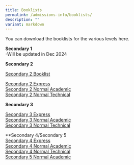 ```yaml
---
title: Booklists
permalink: /admissions-info/booklists/
description: ""
variant: markdown
---
```

You can download the booklists for the various levels here.

**Secondary 1**<br>-Will be updated in Dec 2024



**Secondary 2**<br>

[Secondary 2 Booklist](https://drive.google.com/file/d/1eSfngzxHcnfUmV6o4jKp7e2gjKq2BDsU/view?usp=drive_link)




[Secondary 2 Express](https://drive.google.com/file/d/1PpZx2d4-K9mR9x6dQfSuE7y7kEfEmF9W/view?usp=drive_link)<br>
[Secondary 2 Normal Academic ](https://drive.google.com/file/d/1n6fWyZUELBo4KL4_LO6SU6OxA3t4GFt3/view?usp=drive_link)<br>
[Secondary 2 Normal Technical ](https://drive.google.com/file/d/1BnY1RD8u_VjvZ4DuhdOLZ9NhJ0Y59nNH/view?usp=drive_link)

**Secondary 3**<br>






[Secondary 3 Express](https://drive.google.com/file/d/1UHYLeQFy1XOds0_xHPTiB9QXE2M3mg7o/view?usp=drive_link)<br>
[Secondary 3 Normal Academic](https://drive.google.com/file/d/1gJFN4IT3888IlGzb48IeueNi41UfYV1g/view?usp=drive_link) <br>
[Secondary 3 Normal Technical](https://drive.google.com/file/d/1hyNEGD-PvV1WeY5KoC--YUjDHVZuGCcT/view?usp=drive_link)

**Secondary 4/Secondary 5<br>
[Secondary 4 Express](https://drive.google.com/file/d/1Nn4kQmxxn1ex4GKYoWRx809POwbOYXJK/view?usp=drive_link)<br>
[Secondary 4 Normal Academic](https://drive.google.com/file/d/1TFvFgVas2YYWX_roMJ2_U5J6upEDSydx/view?usp=drive_link) <br>
[Secondary 4 Normal Technical](https://drive.google.com/file/d/1Mlk6gPJjSrHrn7f_8WUexaZKDUmRdAHj/view?usp=drive_link)<br>
[Secondary 5 Normal Academic](https://drive.google.com/file/d/1eiklXishRVG75wT4jEicVPo-pcAqZLo-/view?usp=drive_link)<br>